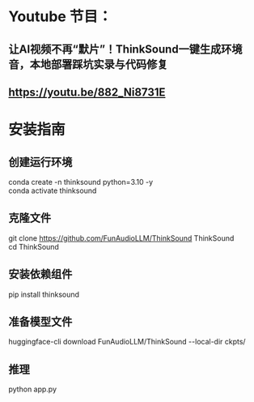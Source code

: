# Youtube 节目：
## 让AI视频不再“默片”！ThinkSound一键生成环境音，本地部署踩坑实录与代码修复
## https://youtu.be/882_Ni8731E

# 安装指南
## 创建运行环境
conda create -n thinksound python=3.10 -y  
conda activate thinksound  

## 克隆文件
git clone https://github.com/FunAudioLLM/ThinkSound ThinkSound   
cd ThinkSound   

## 安装依赖组件
pip install thinksound   

## 准备模型文件
huggingface-cli download FunAudioLLM/ThinkSound --local-dir ckpts/  

## 推理
python app.py  




  












 
















